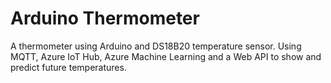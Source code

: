 # Arduino Thermometer
A thermometer using Arduino and DS18B20 temperature sensor. Using MQTT, Azure IoT Hub, Azure Machine Learning and a Web API to show and predict future temperatures.
